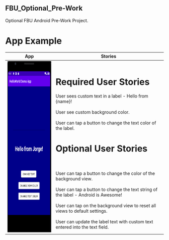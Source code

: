 ## FBU_Optional_Pre-Work
Optional FBU Android Pre-Work Project.

# App Example

|App|Stories|
|---|-------|
| <img src="https://github.com/PrimeBIue/FBU_Optional_Pre-Work/blob/master/Assets/App_Gif.gif" width="244" height="542" />  | <h1> Required User Stories </h1> User sees custom text in a label - Hello from {name}!<br></br>User see custom background color.<br></br>User can tap a button to change the text color of the label.<h1> Optional User Stories </h1><br></br>User can tap a button to change the color of the background view.<br></br>User can tap a button to change the text string of the label - Android is Awesome!<br></br>User can tap on the background view to reset all views to default settings.<br></br>User can update the label text with custom text entered into the text field.|





